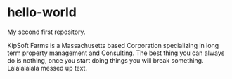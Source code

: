 # hello-world
My second first repository.

KipSoft Farms is a Massachusetts based Corporation specializing in long term property management and Consulting.
The best thing you can always do is nothing, once you start doing things you will break something.
Lalalalalala messed up text.



